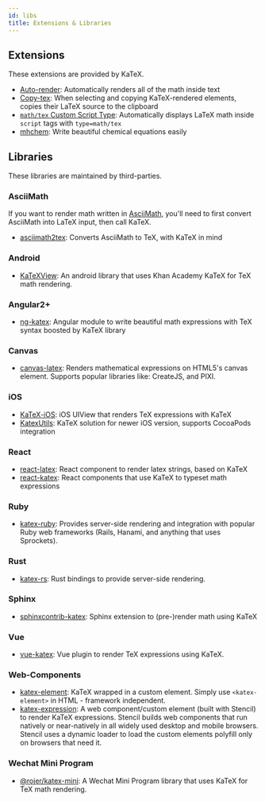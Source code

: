 ```yaml
---
id: libs
title: Extensions & Libraries
---
```

## Extensions

These extensions are provided by KaTeX.

- [Auto-render](autorender.md): Automatically renders all of the math inside text
- [Copy-tex](https://github.com/KaTeX/KaTeX/tree/main/contrib/copy-tex): When selecting and copying KaTeX-rendered elements, copies their LaTeX source to the clipboard
- [`math/tex` Custom Script Type](https://github.com/KaTeX/KaTeX/tree/main/contrib/mathtex-script-type): Automatically displays LaTeX math inside `script` tags with `type=math/tex`
- [mhchem](https://github.com/KaTeX/KaTeX/tree/main/contrib/mhchem): Write beautiful chemical equations easily

## Libraries

These libraries are maintained by third-parties.

### AsciiMath

If you want to render math written in [AsciiMath](http://asciimath.org/),
you'll need to first convert AsciiMath into LaTeX input, then call KaTeX.

- [asciimath2tex](https://github.com/christianp/asciimath2tex): Converts AsciiMath to TeX, with KaTeX in mind

### Android

- [KaTeXView](https://github.com/judemanutd/KaTeXView): An android library that uses Khan Academy KaTeX for TeX math rendering.

### Angular2+

- [ng-katex](https://github.com/garciparedes/ng-katex): Angular module to write beautiful math expressions with TeX syntax boosted by KaTeX library

### Canvas

- [canvas-latex](https://github.com/CurriculumAssociates/canvas-latex): Renders mathematical expressions on HTML5's canvas element. Supports popular libraries like: CreateJS, and PIXI.

### iOS

- [KaTeX-iOS](https://github.com/ianarawjo/KaTeX-iOS): iOS UIView that renders TeX expressions with KaTeX
- [KatexUtils](https://cocoapods.org/pods/KatexUtils): KaTeX solution for newer iOS version, supports CocoaPods integration

### React

- [react-latex](https://github.com/zzish/react-latex): React component to render latex strings, based on KaTeX
- [react-katex](https://github.com/talyssonoc/react-katex): React components that use KaTeX to typeset math expressions

### Ruby

- [katex-ruby](https://github.com/glebm/katex-ruby): Provides server-side rendering and integration with popular Ruby web frameworks (Rails, Hanami, and anything that uses Sprockets).

### Rust

- [katex-rs](https://github.com/xu-cheng/katex-rs): Rust bindings to provide server-side rendering.

### Sphinx

* [sphinxcontrib-katex](https://github.com/hagenw/sphinxcontrib-katex): Sphinx extension to (pre-)render math using KaTeX

### Vue

- [vue-katex](https://github.com/lucpotage/vue-katex): Vue plugin to render TeX expressions using KaTeX.

### Web-Components

- [katex-element](https://github.com/georges-gomes/katex-element): KaTeX wrapped in a custom element. Simply use `<katex-element>` in HTML - framework independent.
- [katex-expression](https://github.com/navsgh/katex-expression): A web component/custom element (built with Stencil) to render KaTeX expressions. Stencil builds web components that run natively or near-natively in all widely used desktop and mobile browsers. Stencil uses a dynamic loader to load the custom elements polyfill only on browsers that need it.

### Wechat Mini Program

- [@rojer/katex-mini](https://github.com/rojer95/katex-mini): A Wechat Mini Program library that uses KaTeX for TeX math rendering.
